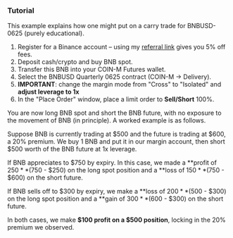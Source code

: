 ### Tutorial

This example explains how one might put on a carry trade for BNBUSD-0625 (purely educational).

1. Register for a Binance account – using my [referral link](https://www.binance.com/en/register?ref=BN5UXJ7P) gives you 5% off fees.
2. Deposit cash/crypto and buy BNB spot.
3. Transfer this BNB into your COIN-M Futures wallet.
4. Select the BNBUSD Quarterly 0625 contract (COIN-M -> Delivery).
5. **IMPORTANT**: change the margin mode from "Cross" to "Isolated" and **adjust leverage to 1x**
6. In the "Place Order" window, place a limit order to **Sell/Short** 100%.

You are now long BNB spot and short the BNB future, with no exposure to the movement of BNB (in principle). A worked example is as follows.

Suppose BNB is currently trading at $500 and the future is trading at $600, a 20% premium. We buy 1 BNB and put it in our margin account, then short $500 worth of the BNB future at 1x leverage.

If BNB appreciates to $750 by expiry. In this case, we made a **profit of $250** ($750 - $250) on the long spot position and a **loss of $150** ($750 - $600) on the short future.

If BNB sells off to $300 by expiry, we make a **loss of $200** ($500 - $300) on the long spot position and a **gain of $300** ($600 - $300) on the short future.

In both cases, we make **$100 profit on a $500 position**, locking in the 20% premium we observed.
